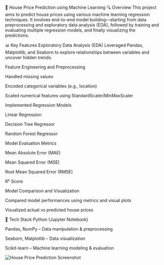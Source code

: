 🏡 House Price Prediction using Machine Learning
🔍 Overview
This project aims to predict house prices using various machine learning regression techniques. It involves end-to-end model building—starting from data preprocessing and exploratory data analysis (EDA), followed by training and evaluating multiple regression models, and finally visualizing the predictions.

📊 Key Features
Exploratory Data Analysis (EDA)
Leveraged Pandas, Matplotlib, and Seaborn to explore relationships between variables and uncover hidden trends.

Feature Engineering and Preprocessing

Handled missing values

Encoded categorical variables (e.g., location)

Scaled numerical features using StandardScaler/MinMaxScaler

Implemented Regression Models

Linear Regression

Decision Tree Regressor

Random Forest Regressor

Model Evaluation Metrics

Mean Absolute Error (MAE)

Mean Squared Error (MSE)

Root Mean Squared Error (RMSE)

R² Score

Model Comparison and Visualization

Compared model performances using metrics and visual plots

Visualized actual vs predicted house prices

🧰 Tech Stack
Python (Jupyter Notebook)

Pandas, NumPy – Data manipulation & preprocessing

Seaborn, Matplotlib – Data visualization

Scikit-learn – Machine learning modeling & evaluation

![House Price Prediction Screenshot]([images/screenshot.png](https://github.com/shubhamgawade944/Price-Prediction-Regression-/blob/main/House_price_prediction_previrw.pdf))
